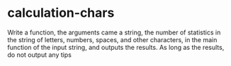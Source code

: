 # calculation-chars
Write a function, the arguments came a string, the number of statistics in the string of letters, numbers, spaces, and other characters, in the main function of the input string, and outputs the results. As long as the results, do not output any tips

